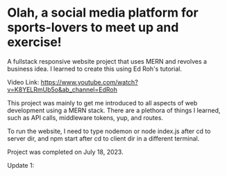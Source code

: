 # Olah, a social media platform for sports-lovers to meet up and exercise!

A fullstack responsive website project that uses MERN and revolves a business idea. I learned to create this using Ed Roh's tutorial.

Video Link: https://www.youtube.com/watch?v=K8YELRmUb5o&ab_channel=EdRoh

This project was mainly to get me introduced to all aspects of web development using a MERN stack. There are a plethora of things I learned, such as API calls, middleware tokens, yup, and routes.

To run the website, I need to type nodemon or node index.js after cd to server dir, and npm start after cd to client dir in a different terminal.

Project was completed on July 18, 2023.

Update 1: